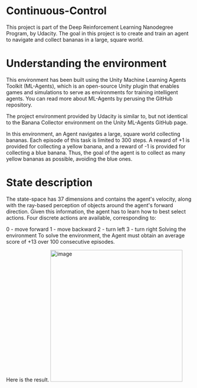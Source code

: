 # Continuous-Control
This project is part of the Deep Reinforcement Learning Nanodegree Program, by Udacity.
The goal in this project is to create and train an agent to navigate and collect bananas in a large, square world.


# Understanding the environment
This environment has been built using the Unity Machine Learning Agents Toolkit (ML-Agents), which is an open-source Unity plugin that enables games and simulations to serve as environments for training intelligent agents. You can read more about ML-Agents by perusing the GitHub repository.

The project environment provided by Udacity is similar to, but not identical to the Banana Collector environment on the Unity ML-Agents GitHub page.

In this environment, an Agent navigates a large, square world collecting bananas. Each episode of this task is limited to 300 steps. A reward of +1 is provided for collecting a yellow banana, and a reward of -1 is provided for collecting a blue banana. Thus, the goal of the agent is to collect as many yellow bananas as possible, avoiding the blue ones.

# State description
The state-space has 37 dimensions and contains the agent's velocity, along with the ray-based perception of objects around the agent's forward direction. Given this information, the agent has to learn how to best select actions. Four discrete actions are available, corresponding to:

0 - move forward
1 - move backward
2 - turn left
3 - turn right
Solving the environment
To solve the environment, the Agent must obtain an average score of +13 over 100 consecutive episodes.

Here is the result.
<img width="358" alt="image" src="https://github.com/user-attachments/assets/9449920a-7f29-4af8-8c23-6e9baba30934">


